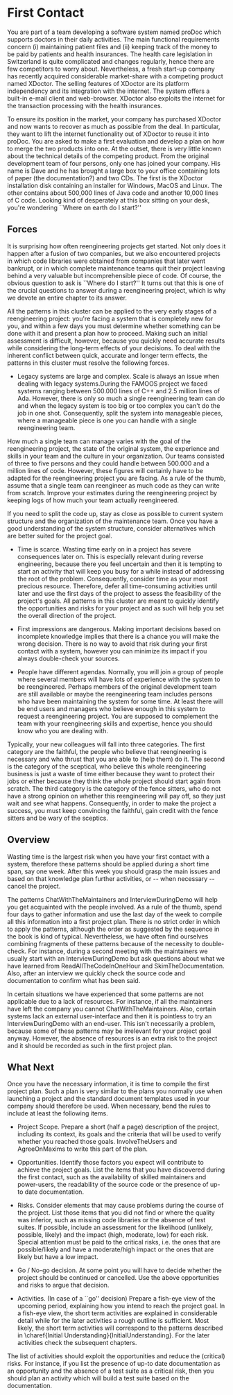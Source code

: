 # First Contact

You are part of a team developing a software system named proDoc which supports doctors 
in their daily activities.
The main functional requirements concern (i) maintaining patient files and (ii) keeping track of the money to be paid by patients and health insurances. The health care legislation in Switzerland is quite complicated and changes regularly, hence there are few competitors to worry about. Nevertheless, a fresh start-up company has recently acquired considerable market-share with a competing product named XDoctor. The selling features of XDoctor are its platform independency and its integration with the internet. The system offers a built-in e-mail client and web-browser. XDoctor also exploits the internet for the transaction processing with the health insurances.

To ensure its position in the market, your company has purchased XDoctor and now wants to recover as much as possible from the deal. In particular, they want to lift the internet functionality out of XDoctor to reuse it into proDoc. You are asked to make a first evaluation and develop a plan on how to merge the two products into one. At the outset, there is very little known about the technical details of the competing product. From the original development team of four persons, only one has joined your company. His name is Dave and he has brought a large box to your office containing lots of paper (the documentation?) and two CDs. The first is the XDoctor installation disk containing an installer for Windows, MacOS and Linux. The other contains about 500,000 lines of Java code and another 10,000 lines of C code. Looking kind of desperately at this box sitting on your desk, you're wondering ``Where on earth do I start?''

## Forces

It is surprising how often reengineering projects get started. Not only does it happen after a fusion of two companies, but we also encountered projects in which code libraries were obtained from companies that later went bankrupt, or in which complete maintenance teams quit their project leaving behind a very valuable but incomprehensible piece of code. Of course, the obvious question to ask is ``Where do I start?'' It turns out that this is one of the crucial questions to answer during a reengineering project, which is why we devote an entire chapter to its answer.

All the patterns in this cluster can be applied to the very early stages of a reengineering project: you're facing a system that is completely new for you, and within a few days you must determine whether something can be done with it and present a plan how to proceed. Making such an initial assessment is difficult, however, because you quickly need accurate results while considering the long-term effects of your decisions. To deal with the inherent conflict between quick, accurate and longer term effects, the patterns in this cluster must resolve the following forces.

* Legacy systems are large and complex.
Scale is always an issue when dealing with legacy systems.During the FAMOOS project we faced systems ranging between 500.000 lines of C++ and 2.5 million lines of Ada.
However, there is only so much a single reengineering team can do and when the legacy system is too big or too complex you can't do the job in one shot.
Consequently, split the system into manageable pieces, where a manageable piece is one you can handle with a single reengineering team.

How much a single team can manage varies with the goal of the reengineering project, the state of the original system, the experience and skills in your team and the culture in your organization. Our teams consisted of three to five persons and they could handle between 500.000 and a million lines of code. However, these figures will certainly have to be adapted for the reengineering project you are facing. As a rule of the thumb, assume that a single team can reengineer as much code as they can write from scratch. Improve your estimates during the reengineering project by keeping logs of how much your team actually reengineered.

If you need to split the code up, stay as close as possible to current system structure and the organization of the maintenance team. Once you have a good understanding of the system structure, consider alternatives which are better suited for the project goal.

* Time is scarce.
Wasting time early on in a project has severe consequences later on. This is especially relevant during reverse engineering, because there you feel uncertain and then it is tempting to start an activity that will keep you busy for a while instead of addressing the root of the problem. Consequently, consider time as your most precious resource. Therefore, defer all time-consuming activities until later and use the first days of the project to assess the feasibility of the project's goals. All patterns in this cluster are meant to quickly identify the opportunities and risks for your project and as such will help you set the overall direction of the project.

* First impressions are dangerous.
Making important decisions based on incomplete knowledge implies that there is a chance you will make the wrong decision. There is no way to avoid that risk during your first contact with a system, however you can minimize its impact if you always double-check your sources.

* People have different agendas.
Normally, you will join a group of people where several members will have lots of experience with the system to be reengineered. Perhaps members of the original development team are still available or maybe the reengineering team includes persons who have been maintaining the system for some time. At least there will be end users and managers who believe enough in this system to request a reengineering project. You are supposed to complement the team with your reengineering skills and expertise, hence you should know who you are dealing with. 

Typically, your new colleagues will fall into three categories. The first category are the faithful, the people who believe that reengineering is necessary and who thrust that you are able to (help them) do it. The second is the category of the sceptical, who believe this whole reengineering business is just a waste of time either because they want to protect their jobs or either because they think the whole project should start again from scratch. The third category is the category of the fence sitters, who do not have a strong opinion on whether this reengineering will pay off, so they just wait and see what happens. Consequently, in order to make the project a success, you must keep convincing the faithful, gain credit with the fence sitters and be wary of the sceptics.

## Overview

Wasting time is the largest risk when you have your first contact with a system, therefore these patterns should be applied during a short time span, say one week. After this week you should grasp the main issues and based on that knowledge plan further activities, or -- when necessary -- cancel the project.

The patterns ChatWithTheMaintainers and InterviewDuringDemo will help you get acquainted with the people involved. As a rule of the thumb, spend four days to gather information and use the last day of the week to compile all this information into a first project plan. There is no strict order in which to apply the patterns, although the order as suggested by the sequence in the book is kind of typical. Nevertheless, we have often find ourselves combining fragments of these patterns because of the necessity to double-check. For instance, during a second meeting with the maintainers we usually start with an InterviewDuringDemo but ask questions about what we have learned from ReadAllTheCodeInOneHour and SkimTheDocumentation. Also, after an interview we quickly check the source code and documentation to confirm what has been said.

In certain situations we have experienced that some patterns are not applicable due to a lack of resources. For instance, if all the maintainers have left the company you cannot ChatWithTheMaintainers. Also, certain systems lack an external user-interface and then it is pointless to try an InterviewDuringDemo with an end-user. This isn't necessarily a problem, because some of these patterns may be irrelevant for your project goal anyway. However, the absence of resources is an extra risk to the project and it should be recorded as such in the first project plan.

## What Next

Once you have the necessary information, it is time to compile the first project plan. Such a plan is very similar to the plans you normally use when launching a project and the standard document templates used in your company should therefore be used. When necessary, bend the rules to include at least the following items.

* Project Scope.
Prepare a short (half a page) description of the project, including its context, its goals and the criteria that will be used to verify whether you reached those goals. InvolveTheUsers and AgreeOnMaxims to write this part of the plan.

* Opportunities.
Identify those factors you expect will contribute to achieve the project goals. List the items that you have discovered during the first contact, such as the availability of skilled maintainers and power-users, the readability of the source code or the presence of up-to date documentation.

* Risks.
Consider elements that may cause problems during the course of the project. List those items that you did not find or where the quality was inferior, such as missing code libraries or the absence of test suites. If possible, include an assessment for the likelihood (unlikely, possible, likely) and the impact (high, moderate, low) for each risk. Special attention must be paid to the critical risks, i.e. the ones that are possible/likely and have a moderate/high impact or the ones that are likely but have a low impact.

* Go / No-go decision.
At some point you will have to decide whether the project should be continued or cancelled. Use the above opportunities and risks to argue that decision.

* Activities.
(In case of a ``go'' decision) Prepare a fish-eye view of the upcoming period, explaining how you intend to reach the project goal. In a fish-eye view, the short term activities are explained in considerable detail while for the later activities a rough outline is sufficient. Most likely, the short term activities will correspond to the patterns described in \charef{Initial Understanding}{InitialUnderstanding}. For the later activities check the subsequent chapters.

The list of activities should exploit the opportunities and reduce the (critical) risks. For instance, if you list the presence of up-to date documentation as an opportunity and the absence of a test suite as a critical risk, then you should plan an activity which will build a test suite based on the documentation.
